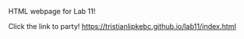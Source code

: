 HTML webpage for Lab 11! 

Click the link to party! https://tristianlipkebc.github.io/lab11/index.html
